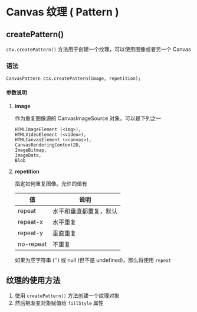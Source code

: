 # Canvas 纹理 ( Pattern )

## createPattern()

`ctx.createPattern()` 方法用于创建一个纹理，可以使用图像或者另一个 Canvas

### 语法

```
CanvasPattern ctx.createPattern(image, repetition);
```

#### 参数说明

1. **image**

   作为重复图像源的 CanvasImageSource 对象。可以是下列之一

   ```
   HTMLImageElement (<img>),
   HTMLVideoElement (<video>),
   HTMLCanvasElement (<canvas>),
   CanvasRenderingContext2D,
   ImageBitmap,
   ImageData,
   Blob
   ```

2. **repetition**

   指定如何重复图像。允许的值有

   | 值        | 说明                   |
   | --------- | ---------------------- |
   | repeat    | 水平和垂直都重复，默认 |
   | repeat-x  | 水平重复               |
   | repeat-y  | 垂直重复               |
   | no-repeat | 不重复                 |

   如果为空字符串 ('') 或 null (但不是 undefined)，那么将使用 `repeat`

## 纹理的使用方法

1. 使用 `createPattern()` 方法创建一个纹理对象
2. 然后把渐变对象赋值给 `fillStyle` 属性